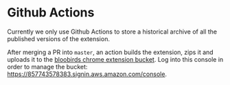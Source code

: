 Github Actions
==============

Currently we only use Github Actions to store a historical archive of all the published versions of the extension.

After merging a PR into `master`, an action builds the extension, zips it and uploads it to the [bloobirds chrome extension bucket](https://s3.console.aws.amazon.com/s3/buckets/bloobirds-chrome-extension). Log into this console in order to manage the bucket: https://857743578383.signin.aws.amazon.com/console.
